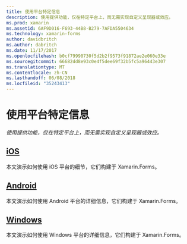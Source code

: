 ```yaml
---
title: 使用平台特定信息
description: 使用提供功能，仅在特定平台上，而无需实现自定义呈现器或效应。
ms.prod: xamarin
ms.assetid: 6AF9D016-F693-44B8-B279-7AFDA5504634
ms.technology: xamarin-forms
author: davidbritch
ms.author: dabritch
ms.date: 11/17/2017
ms.openlocfilehash: b0cf79990730f5d2b2f9573f91872ae2e060e33e
ms.sourcegitcommit: 66682dd8e93c0e4f5dee69f32b5fc5a96443e307
ms.translationtype: MT
ms.contentlocale: zh-CN
ms.lasthandoff: 06/08/2018
ms.locfileid: "35243413"
---
```

# <a name="consuming-platform-specifics"></a>使用平台特定信息

_使用提供功能，仅在特定平台上，而无需实现自定义呈现器或效应。_

## <a name="iosiosmd"></a>[iOS](ios.md)

本文演示如何使用 iOS 平台的细节，它们构建于 Xamarin.Forms。

## <a name="androidandroidmd"></a>[Android](android.md)

本文演示如何使用 Android 平台的详细信息，它们构建于 Xamarin.Forms。

## <a name="windowswindowsmd"></a>[Windows](windows.md)

本文演示如何使用 Windows 平台的详细信息，它们构建于 Xamarin.Forms。
